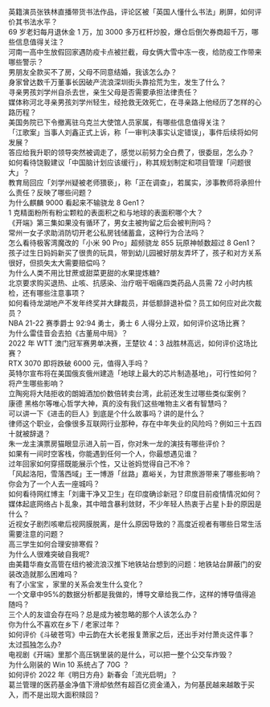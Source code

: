 英籍演员张铁林直播带货书法作品，评论区被「英国人懂什么书法」刷屏，如何评价其书法水平？  
69 岁老妇每月退休金 1 万，加 3000 多万杠杆炒股，爆仓后倒欠券商超千万，哪些信息值得关注？  
河南一高中生放假回家遇防疫卡点被拦截，母女俩大雪中冻一夜，给防疫工作带来哪些警示？  
男朋友全款买不了房，父母不同意结婚，我该怎么办？  
身家曾达数千万董事长因破产流浪深圳街头靠拾荒为生，发生了什么？  
寻亲男孩刘学州自杀去世，亲生父母是否需要承担法律责任？  
媒体称河北寻亲男孩刘学州轻生，经抢救无效死亡，在寻亲路上他经历了怎样的心路历程？  
美国务院已下令撤离驻乌克兰大使馆人员家属，有哪些信息值得关注？  
「江歌案」当事人刘鑫正式上诉，称「一审判决事实认定错误」，事件后续将如何发展？  
答应给我升职的领导突然被调走了，感觉以前努力全白费了，很委屈，怎么办？  
如何看待饶毅建议「中国脑计划应该缓行」，称其规划制定和项目管理「问题很大」？  
教育局回应「刘学州疑被老师猥亵」，称「正在调查」，若属实，涉事教师将承担什么责任？反映了哪些问题？  
为什么麒麟 9000 看起来不输骁龙 8 Gen1？  
1 克精面粉所有粉尘颗粒的表面积之和与地球的表面积哪个大？  
《开端》第三集如果没有循环了，男女主被拘留之后会被判刑吗？  
常州一女子求助消防切开老公私房钱储蓄盒，这种行为合法吗？  
怎么看待极客湾魔改的「小米 90 Pro」超频骁龙 855 玩原神帧数超过 8 Gen1？  
孩子过生日妈妈新买了很贵的玩具，带到幼儿园被好朋友弄坏了，孩子和对方关系很好，但损失太大需要赔偿吗？  
为什么人类不用比甘蔗或甜菜更甜的水果提炼糖?  
北京要求购买退热、止咳、抗感染、治疗咽干咽痛四类药品人员需 72 小时内核检，还有哪些注意事项？  
如何看待龙湖地产不发年终奖并大肆裁员，并低额辞退补偿？员工如何应对此次裁员？  
NBA 21-22 赛季爵士 92:94 勇士，勇士 6 人得分上双，如何评价这场比赛？  
为什么雷佳音会去拍《古董局中局》？  
2022 年 WTT 澳门冠军赛男单决赛，王楚钦 4：3 战胜林高远，如何评价这场比赛？  
RTX 3070 即将跌破 6000 元，值得入手吗？  
英特尔宣布将在美国俄亥俄州建造「地球上最大的芯片制造基地」，可行性如何？将产生哪些影响？  
立陶宛将大陆拒收的朗姆酒加价数倍转卖台湾，此前还发生过哪些类似案例？  
康德 黑格尔等唯心哲学大神，真的没有我们这些唯物主义者有智慧吗？  
可以讲一下《进击的巨人》到底是个什么故事吗？讲的是什么？  
律师这个职业，会像很多互联网行业那种，存在中年失业的风险吗？例如三十五四十就被辞退？  
朱一龙主演票房猫眼显示进入前一百，你对朱一龙的演技有哪些评价？  
如果有一间时空客栈，你能遇到任何一个人，你最想遇见谁？  
过年回家如何穿搭既能展示个性，又让爸妈觉得自己不冷？  
「风起洛阳，雪落西域」王一博游「丝路」嘉峪关，为甘肃旅游带来了哪些影响？你会为了一个人去一座城吗？  
如何看待网红博主「刘庸干净又卫生」在印度确诊新冠？印度目前疫情情况如何？  
媒体起底网络占卜乱象，其中暗含暴利敛财，不少年轻人热衷于占星卜卦的原因是什么？  
近视女子剧烈咳嗽后视网膜脱离，是什么原因导致的？高度近视者有哪些日常生活需要注意的问题？  
高三学生如何合理安排寒假？  
为什么人很难突破自我呢?  
由美籍华裔女高管在纽约被流浪汉推下地铁站台想到的问题：地铁站台屏蔽门的安装改造就那么困难吗？  
有了小宝宝 ，家里的关系会发生什么变化？  
一个文章中95%的数据分析都是我做的，博导文章给我二作，这样的博导值得追随吗？  
三个人的友谊会存在吗？总是成为被忽略的那个人该怎么办？  
你为什么不喜欢在乡下 / 老家过年？  
如何评价《斗破苍穹》中云韵在大长老报复萧家之后，还出手对付萧炎这件事？  
太过孤独怎么办?  
电视剧《开端》里那个高压锅里装的是什么，可以把一整个公交车炸毁？  
为什么刚装的 Win 10 系统占了 70G ？  
如何评价 2022 年《明日方舟》新春会「流光启明」？  
葛兰管理的医药基金净值下滑却依然有超百亿资金涌入，为何基民越来越敢于买入，而不是出现大面积赎回？  
